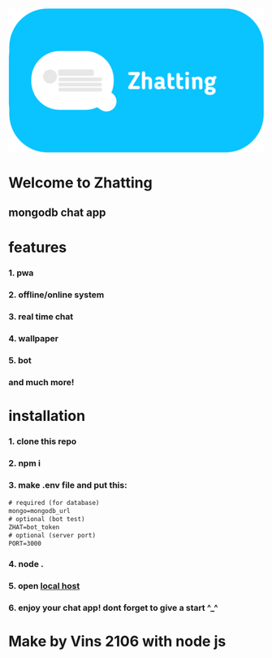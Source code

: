 ![banner](https://raw.githubusercontent.com/Vins2106/assets/main/20210903_012734.png)

# Welcome to Zhatting
## mongodb chat app 

# features
### 1. pwa
### 2. offline/online system
### 3. real time chat
### 4. wallpaper
### 5. bot
### and much more!

# installation
### 1. clone this repo
### 2. npm i
### 3. make .env file and put this:
```
# required (for database)
mongo=mongodb_url
# optional (bot test)
ZHAT=bot_token
# optional (server port)
PORT=3000
```
### 4. node .
### 5. open [local host](http://localhost:3000)
### 6. enjoy your chat app! dont forget to give a start ^_^

# Make by Vins 2106 with node js